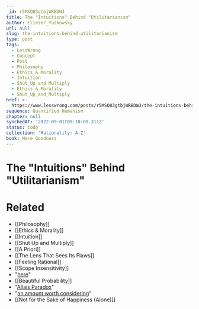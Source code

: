 ```yaml
---
_id: r5MSQ83gtbjWRBDWJ
title: The "Intuitions" Behind "Utilitarianism"
author: Eliezer_Yudkowsky
url: null
slug: the-intuitions-behind-utilitarianism
type: post
tags:
  - LessWrong
  - Concept
  - Post
  - Philosophy
  - Ethics_& Morality
  - Intuition
  - Shut_Up and Multiply
  - Ethics_&_Morality
  - Shut_Up_and_Multiply
href: >-
  https://www.lesswrong.com/posts/r5MSQ83gtbjWRBDWJ/the-intuitions-behind-utilitarianism
sequence: Quantified Humanism
chapter: null
synchedAt: '2022-09-01T09:10:09.311Z'
status: todo
collection: 'Rationality: A-Z'
book: Mere Goodness
---
```


# The "Intuitions" Behind "Utilitarianism"


# Related

- [[Philosophy]]
- [[Ethics & Morality]]
- [[Intuition]]
- [[Shut Up and Multiply]]
- [[A Priori]]
- [[The Lens That Sees Its Flaws]]
- [[Feeling Rational]]
- [[Scope Insensitivity]]
- "[here](http://www.foreignpolicy.com/story/cms.php?story_id=3751)"
- [[Beautiful Probability]]
- "[Allais Paradox](/lw/n1/allais_malaise/)"
- "[an amount worth considering](/lw/ml/but_theres_still_a_chance_right/)"
- [[Not for the Sake of Happiness (Alone)]]